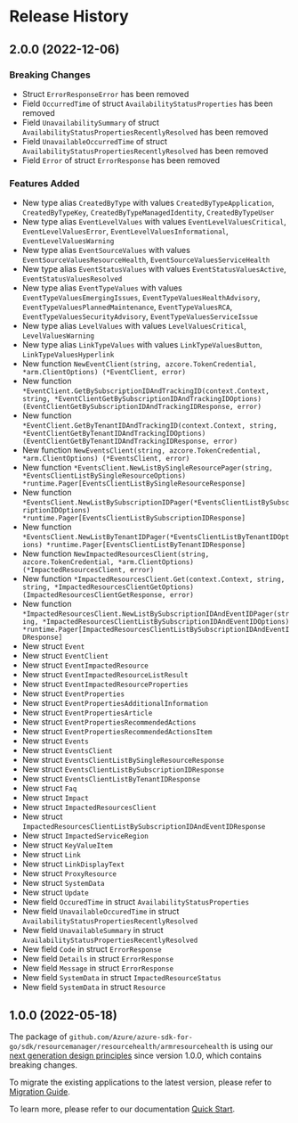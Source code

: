 # Release History

## 2.0.0 (2022-12-06)
### Breaking Changes

- Struct `ErrorResponseError` has been removed
- Field `OccurredTime` of struct `AvailabilityStatusProperties` has been removed
- Field `UnavailabilitySummary` of struct `AvailabilityStatusPropertiesRecentlyResolved` has been removed
- Field `UnavailableOccurredTime` of struct `AvailabilityStatusPropertiesRecentlyResolved` has been removed
- Field `Error` of struct `ErrorResponse` has been removed

### Features Added

- New type alias `CreatedByType` with values `CreatedByTypeApplication`, `CreatedByTypeKey`, `CreatedByTypeManagedIdentity`, `CreatedByTypeUser`
- New type alias `EventLevelValues` with values `EventLevelValuesCritical`, `EventLevelValuesError`, `EventLevelValuesInformational`, `EventLevelValuesWarning`
- New type alias `EventSourceValues` with values `EventSourceValuesResourceHealth`, `EventSourceValuesServiceHealth`
- New type alias `EventStatusValues` with values `EventStatusValuesActive`, `EventStatusValuesResolved`
- New type alias `EventTypeValues` with values `EventTypeValuesEmergingIssues`, `EventTypeValuesHealthAdvisory`, `EventTypeValuesPlannedMaintenance`, `EventTypeValuesRCA`, `EventTypeValuesSecurityAdvisory`, `EventTypeValuesServiceIssue`
- New type alias `LevelValues` with values `LevelValuesCritical`, `LevelValuesWarning`
- New type alias `LinkTypeValues` with values `LinkTypeValuesButton`, `LinkTypeValuesHyperlink`
- New function `NewEventClient(string, azcore.TokenCredential, *arm.ClientOptions) (*EventClient, error)`
- New function `*EventClient.GetBySubscriptionIDAndTrackingID(context.Context, string, *EventClientGetBySubscriptionIDAndTrackingIDOptions) (EventClientGetBySubscriptionIDAndTrackingIDResponse, error)`
- New function `*EventClient.GetByTenantIDAndTrackingID(context.Context, string, *EventClientGetByTenantIDAndTrackingIDOptions) (EventClientGetByTenantIDAndTrackingIDResponse, error)`
- New function `NewEventsClient(string, azcore.TokenCredential, *arm.ClientOptions) (*EventsClient, error)`
- New function `*EventsClient.NewListBySingleResourcePager(string, *EventsClientListBySingleResourceOptions) *runtime.Pager[EventsClientListBySingleResourceResponse]`
- New function `*EventsClient.NewListBySubscriptionIDPager(*EventsClientListBySubscriptionIDOptions) *runtime.Pager[EventsClientListBySubscriptionIDResponse]`
- New function `*EventsClient.NewListByTenantIDPager(*EventsClientListByTenantIDOptions) *runtime.Pager[EventsClientListByTenantIDResponse]`
- New function `NewImpactedResourcesClient(string, azcore.TokenCredential, *arm.ClientOptions) (*ImpactedResourcesClient, error)`
- New function `*ImpactedResourcesClient.Get(context.Context, string, string, *ImpactedResourcesClientGetOptions) (ImpactedResourcesClientGetResponse, error)`
- New function `*ImpactedResourcesClient.NewListBySubscriptionIDAndEventIDPager(string, *ImpactedResourcesClientListBySubscriptionIDAndEventIDOptions) *runtime.Pager[ImpactedResourcesClientListBySubscriptionIDAndEventIDResponse]`
- New struct `Event`
- New struct `EventClient`
- New struct `EventImpactedResource`
- New struct `EventImpactedResourceListResult`
- New struct `EventImpactedResourceProperties`
- New struct `EventProperties`
- New struct `EventPropertiesAdditionalInformation`
- New struct `EventPropertiesArticle`
- New struct `EventPropertiesRecommendedActions`
- New struct `EventPropertiesRecommendedActionsItem`
- New struct `Events`
- New struct `EventsClient`
- New struct `EventsClientListBySingleResourceResponse`
- New struct `EventsClientListBySubscriptionIDResponse`
- New struct `EventsClientListByTenantIDResponse`
- New struct `Faq`
- New struct `Impact`
- New struct `ImpactedResourcesClient`
- New struct `ImpactedResourcesClientListBySubscriptionIDAndEventIDResponse`
- New struct `ImpactedServiceRegion`
- New struct `KeyValueItem`
- New struct `Link`
- New struct `LinkDisplayText`
- New struct `ProxyResource`
- New struct `SystemData`
- New struct `Update`
- New field `OccuredTime` in struct `AvailabilityStatusProperties`
- New field `UnavailableOccuredTime` in struct `AvailabilityStatusPropertiesRecentlyResolved`
- New field `UnavailableSummary` in struct `AvailabilityStatusPropertiesRecentlyResolved`
- New field `Code` in struct `ErrorResponse`
- New field `Details` in struct `ErrorResponse`
- New field `Message` in struct `ErrorResponse`
- New field `SystemData` in struct `ImpactedResourceStatus`
- New field `SystemData` in struct `Resource`


## 1.0.0 (2022-05-18)

The package of `github.com/Azure/azure-sdk-for-go/sdk/resourcemanager/resourcehealth/armresourcehealth` is using our [next generation design principles](https://azure.github.io/azure-sdk/general_introduction.html) since version 1.0.0, which contains breaking changes.

To migrate the existing applications to the latest version, please refer to [Migration Guide](https://aka.ms/azsdk/go/mgmt/migration).

To learn more, please refer to our documentation [Quick Start](https://aka.ms/azsdk/go/mgmt).